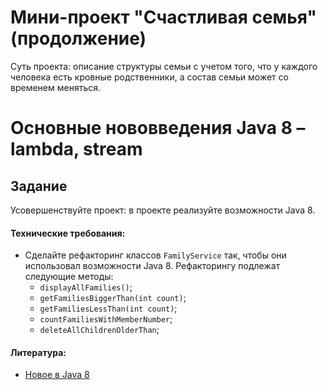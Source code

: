 # Мини-проект "Счастливая семья" (продолжение)

Суть проекта: описание структуры семьи с учетом того, что у каждого человека есть кровные родственники, а состав семьи может со временем меняться.

# Основные нововведения Java 8 – lambda, stream
## Задание

Усовершенствуйте проект: в проекте реализуйте возможности Java 8.

#### Технические требования:
- Сделайте рефакторинг классов `FamilyService` так, чтобы они использовал возможности Java 8. Рефакторингу подлежат следующие методы:
  - `displayAllFamilies()`;
  - `getFamiliesBiggerThan(int count)`;
  - `getFamiliesLessThan(int count)`;
  - `countFamiliesWithMemberNumber`;
  - `deleteAllChildrenOlderThan`;

#### Литература:
- [Новое в Java 8](https://habr.com/post/216431/)